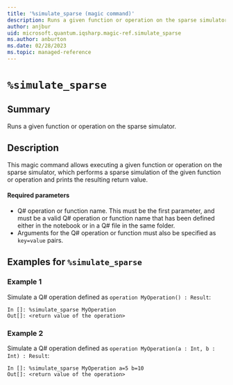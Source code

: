 ```yaml
---
title: '%simulate_sparse (magic command)'
description: Runs a given function or operation on the sparse simulator.
author: anjbur
uid: microsoft.quantum.iqsharp.magic-ref.simulate_sparse
ms.author: anburton
ms.date: 02/28/2023
ms.topic: managed-reference
---
```


<!--
    NB: This file has been automatically generated from Microsoft.Quantum.IQSharp.Jupyter.dll,
        please do not manually edit it.

    [DEBUG] JSON source:
        {"Name": "%simulate_sparse", "Documentation": {"Summary": "Runs a given function or operation on the sparse simulator.", "Full": null, "Description": "\r\nThis magic command allows executing a given function or operation on the sparse simulator, \r\nwhich performs a sparse simulation of the given function or operation\r\nand prints the resulting return value.\r\n\r\n#### Required parameters\r\n\r\n- Q# operation or function name. This must be the first parameter, and must be a valid Q# operation\r\nor function name that has been defined either in the notebook or in a Q# file in the same folder.\r\n- Arguments for the Q# operation or function must also be specified as `key=value` pairs.\r\n                ", "Remarks": null, "Examples": ["\r\nSimulate a Q# operation defined as `operation MyOperation() : Result`:\r\n```\r\nIn []: %simulate_sparse MyOperation\r\nOut[]: <return value of the operation>\r\n```\r\n                    ", "\r\nSimulate a Q# operation defined as `operation MyOperation(a : Int, b : Int) : Result`:\r\n```\r\nIn []: %simulate_sparse MyOperation a=5 b=10\r\nOut[]: <return value of the operation>\r\n```\r\n                    "], "SeeAlso": null}, "AssemblyName": "Microsoft.Quantum.IQSharp.Jupyter"}
-->

# `%simulate_sparse`

## Summary

Runs a given function or operation on the sparse simulator.

## Description

This magic command allows executing a given function or operation on the sparse simulator,
which performs a sparse simulation of the given function or operation
and prints the resulting return value.

#### Required parameters

- Q# operation or function name. This must be the first parameter, and must be a valid Q# operation
or function name that has been defined either in the notebook or in a Q# file in the same folder.
- Arguments for the Q# operation or function must also be specified as `key=value` pairs.

## Examples for `%simulate_sparse`

### Example 1

Simulate a Q# operation defined as `operation MyOperation() : Result`:
```
In []: %simulate_sparse MyOperation
Out[]: <return value of the operation>
```

### Example 2

Simulate a Q# operation defined as `operation MyOperation(a : Int, b : Int) : Result`:
```
In []: %simulate_sparse MyOperation a=5 b=10
Out[]: <return value of the operation>
```
